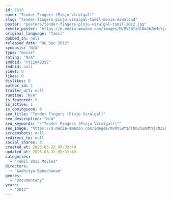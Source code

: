 ```yaml
---
id: 1610
name: "Tender Fingers (Pinju Viralgal)"
slug: "tender-fingers-pinju-viralgal-tamil-movie-download"
poster: "posters/tender-fingers-pinju-viralgal-tamil-2012.jpg"
remote_poster: "https://m.media-amazon.com/images/M/MV5BYzdlNmJhZmMtYjc0ZS00MzhmLWJlODYtZTM1N2Q0OTg2ODNjXkEyXkFqcGdeQXVyMjcwMTA2Mzg@._V1_SX300.jpg"
original_language: "Tamil"
dubbed_in: null
released_date: "06 Dec 2012"
synopsis: "N/A"
type: "movie"
rating: "N/A"
imdbid: "tt11842352"
tmdbid: null
views: 0
likes: 0
dislikes: 0
author_id: 1
trailer_url: null
runtime: "N/A"
is_featured: 0
is_active: 1
is_comingsoon: 0
seo_title: "Tender Fingers (Pinju Viralgal)"
seo_description: "N/A"
seo_keywords: "\"Tender Fingers (Pinju Viralgal)\""
seo_image: "https://m.media-amazon.com/images/M/MV5BYzdlNmJhZmMtYjc0ZS00MzhmLWJlODYtZTM1N2Q0OTg2ODNjXkEyXkFqcGdeQXVyMjcwMTA2Mzg@._V1_SX300.jpg"
screenshots: null
redirect_to: null
social_shares: 0
created_at: 2025-03-22 09:33:40
updated_at: 2025-03-22 09:33:40
categories:
  - "Tamil 2012 Movies"
directors:
  - "Aadhitya Bahudhanam"
genres:
  - "Documentary"
years:
  - "2012"
---
```

